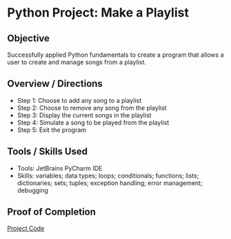 # Python Project: Make a Playlist

## Objective
Successfully applied Python fundamentals to create a program that allows a user to create and manage songs from a playlist.

## Overview / Directions
- Step 1: Choose to add any song to a playlist
- Step 2: Choose to remove any song from the playlist
- Step 3: Display the current songs in the playlist
- Step 4: Simulate a song to be played from the playlist
- Step 5: Exit the program

## Tools / Skills Used
- Tools: JetBrains PyCharm IDE
- Skills: variables; data types; loops; conditionals; functions; lists; dictionaries; sets; tuples; exception handling; error management; debugging

## Proof of Completion
[Project Code](./python-project/Final_Project.py)

